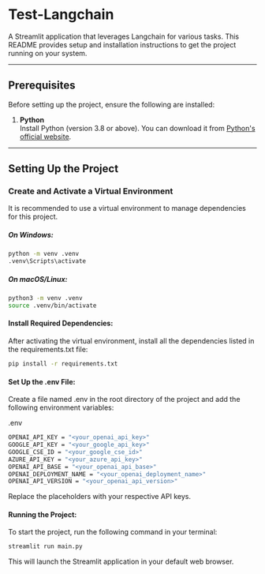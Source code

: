 # Test-Langchain

A Streamlit application that leverages Langchain for various tasks. This README provides setup and installation instructions to get the project running on your system.

---

## Prerequisites

Before setting up the project, ensure the following are installed:

1. **Python**  
   Install Python (version 3.8 or above). You can download it from [Python's official website](https://www.python.org/downloads/).

---

## Setting Up the Project

### Create and Activate a Virtual Environment

It is recommended to use a virtual environment to manage dependencies for this project.

##### **On Windows:**

```bash
python -m venv .venv
.venv\Scripts\activate
```

##### **On macOS/Linux:**

```bash
python3 -m venv .venv
source .venv/bin/activate
```

#### **Install Required Dependencies:**

After activating the virtual environment, install all the dependencies listed in the requirements.txt file:

```bash
pip install -r requirements.txt
```

#### **Set Up the .env File:**

Create a file named .env in the root directory of the project and add the following environment variables:

.env

```bash
OPENAI_API_KEY = "<your_openai_api_key>"
GOOGLE_API_KEY = "<your_google_api_key>"
GOOGLE_CSE_ID = "<your_google_cse_id>"
AZURE_API_KEY = "<your_azure_api_key>"
OPENAI_API_BASE = "<your_openai_api_base>"
OPENAI_DEPLOYMENT_NAME = "<your_openai_deployment_name>"
OPENAI_API_VERSION = "<your_openai_api_version>"
```

Replace the placeholders with your respective API keys.

#### **Running the Project:**

To start the project, run the following command in your terminal:

```bash
streamlit run main.py
```

This will launch the Streamlit application in your default web browser.
